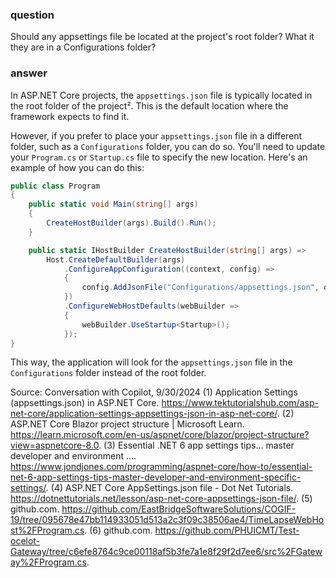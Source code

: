 ### question

Should any appsettings file be located at the project's root folder? What it they are in a Configurations folder?

### answer

In ASP.NET Core projects, the `appsettings.json` file is typically located in the root folder of the project². This is the default location where the framework expects to find it.

However, if you prefer to place your `appsettings.json` file in a different folder, such as a `Configurations` folder, you can do so. You'll need to update your `Program.cs` or `Startup.cs` file to specify the new location. Here's an example of how you can do this:

```csharp
public class Program
{
    public static void Main(string[] args)
    {
        CreateHostBuilder(args).Build().Run();
    }

    public static IHostBuilder CreateHostBuilder(string[] args) =>
        Host.CreateDefaultBuilder(args)
            .ConfigureAppConfiguration((context, config) =>
            {
                config.AddJsonFile("Configurations/appsettings.json", optional: false, reloadOnChange: true);
            })
            .ConfigureWebHostDefaults(webBuilder =>
            {
                webBuilder.UseStartup<Startup>();
            });
}
```

This way, the application will look for the `appsettings.json` file in the `Configurations` folder instead of the root folder.

Source: Conversation with Copilot, 9/30/2024
(1) Application Settings (appsettings.json) in ASP.NET Core. https://www.tektutorialshub.com/asp-net-core/application-settings-appsettings-json-in-asp-net-core/.
(2) ASP.NET Core Blazor project structure | Microsoft Learn. https://learn.microsoft.com/en-us/aspnet/core/blazor/project-structure?view=aspnetcore-8.0.
(3) Essential .NET 6 app settings tips... master developer and environment .... https://www.jondjones.com/programming/aspnet-core/how-to/essential-net-6-app-settings-tips-master-developer-and-environment-specific-settings/.
(4) ASP.NET Core AppSettings.json file - Dot Net Tutorials. https://dotnettutorials.net/lesson/asp-net-core-appsettings-json-file/.
(5) github.com. https://github.com/EastBridgeSoftwareSolutions/COGIF-19/tree/095678e47bb114933051d513a2c3f09c38506ae4/TimeLapseWebHost%2FProgram.cs.
(6) github.com. https://github.com/PHUICMT/Test-ocelot-Gateway/tree/c6efe8764c9ce00118af5b3fe7a1e8f29f2d7ee6/src%2FGateway%2FProgram.cs.
